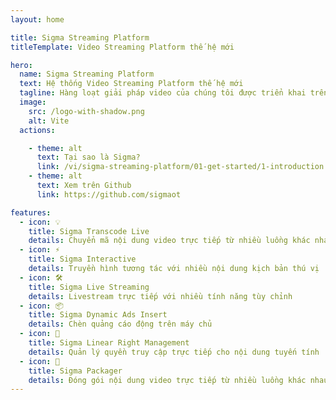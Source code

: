 ```yaml
---
layout: home

title: Sigma Streaming Platform
titleTemplate: Video Streaming Platform thế hệ mới

hero:
  name: Sigma Streaming Platform
  text: Hệ thống Video Streaming Platform thế hệ mới
  tagline: Hàng loạt giải pháp video của chúng tôi được triển khai trên toàn cầu tại các doanh nghiệp, công ty truyền thông, nhà cung cấp dịch vụ, tận dụng video để dạy, học, giao tiếp, cộng tác và giải trí.
  image:
    src: /logo-with-shadow.png
    alt: Vite
  actions:

    - theme: alt
      text: Tại sao là Sigma?
      link: /vi/sigma-streaming-platform/01-get-started/1-introduction
    - theme: alt
      text: Xem trên Github
      link: https://github.com/sigmaot

features:
  - icon: 💡
    title: Sigma Transcode Live
    details: Chuyển mã nội dung video trực tiếp từ nhiều luồng khác nhau
  - icon: ⚡️
    title: Sigma Interactive
    details: Truyền hình tương tác với nhiều nội dung kịch bản thú vị
  - icon: 🛠️
    title: Sigma Live Streaming
    details: Livestream trực tiếp với nhiều tính năng tùy chỉnh
  - icon: 📦
    title: Sigma Dynamic Ads Insert
    details: Chèn quảng cáo động trên máy chủ
  - icon: 🔩
    title: Sigma Linear Right Management
    details: Quản lý quyền truy cập trực tiếp cho nội dung tuyến tính
  - icon: 🔑
    title: Sigma Packager
    details: Đóng gói nội dung video trực tiếp từ nhiều luồng khác nhau
---
```

